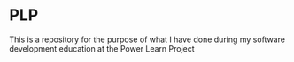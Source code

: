 # PLP
This is a repository for the purpose of what I have done during my software development education at the Power Learn Project
